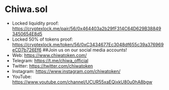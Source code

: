 # Chiwa.sol
- Locked liquidity proof: https://cryptexlock.me/pair/56/0x464403a2b29fF314C64D629B388493450654E8d5 
- Locked 50% of tokens proof: https://cryptexlock.me/token/56/0xC3434677Ec3048df655c39a376969eCD7b726Ef6
##Join us on our social media accounts!
- Web: https://www.chiwatoken.com/
- Telegram: https://t.me/chiwa_official
- Twitter: https://twitter.com/chiwatoken
- Instagram: https://www.instagram.com/chiwatoken/
- YouTube: https://www.youtube.com/channel/UCUR55xaEQjxkU80u0hA8bgw
